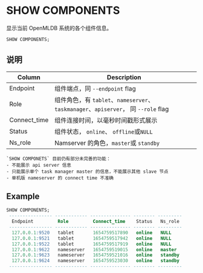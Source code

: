 # SHOW COMPONENTS
显示当前 OpenMLDB 系统的各个组件信息。

```sql
SHOW COMPONENTS;
```

## 说明
| Column       | Description                                                             |
| ------------ |-------------------------------------------------------------------------|
| Endpoint     | 组件端点，同 `--endpoint` flag                                                |
| Role         | 组件角色，有 `tablet`、`nameserver`、`taskmanager`、`apiserver`， 同 `--role` flag |
| Connect_time | 组件连接时间，以毫秒时间戳形式展示                                                       |
| Status       | 组件状态， `online`、 `offline`或`NULL`                                        |
| Ns_role      | Namserver 的角色，`master`或 `standby`                                       |


```{note}
`SHOW COMPONETS` 目前仍有部分未完善的功能：
- 不能展示 api server 信息
- 只能展示单个 task manager master 的信息，不能展示其他 slave 节点
- 单机版 nameserver 的 connect time 不准确
```

## Example

```sql
SHOW COMPONENTS;
 ---------------- ------------ --------------- -------- --------- 
  Endpoint         Role         Connect_time    Status   Ns_role  
 ---------------- ------------ --------------- -------- --------- 
  127.0.0.1:9520   tablet       1654759517890   online   NULL     
  127.0.0.1:9521   tablet       1654759517942   online   NULL     
  127.0.0.1:9522   tablet       1654759517919   online   NULL     
  127.0.0.1:9622   nameserver   1654759519015   online   master   
  127.0.0.1:9623   nameserver   1654759521016   online   standby  
  127.0.0.1:9624   nameserver   1654759523030   online   standby  
 ---------------- ------------ --------------- -------- --------- 
```

